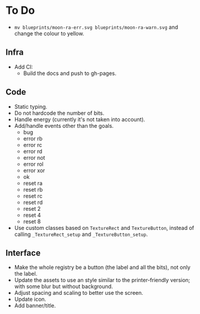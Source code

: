 # To Do

- `mv blueprints/moon-ra-err.svg blueprints/moon-ra-warn.svg` and change the colour to yellow.

## Infra

- Add CI:
  - Build the docs and push to gh-pages.

## Code

- Static typing.
- Do not hardcode the number of bits.
- Handle energy (currently it's not taken into account).
- Add/handle events other than the goals.
  - bug
  - error rb
  - error rc
  - error rd
  - error not
  - error rol
  - error xor
  - ok
  - reset ra
  - reset rb
  - reset rc
  - reset rd
  - reset 2
  - reset 4
  - reset 8
- Use custom classes based on `TextureRect` and `TextureButton`, instead of calling `_TextureRect_setup` and `_TextureButton_setup`.

## Interface

- Make the whole registry be a button (the label and all the bits), not only the label.
- Update the assets to use an style similar to the printer-friendly version; with some blur but without background.
- Adjust spacing and scaling to better use the screen.
- Update icon.
- Add banner/title.
